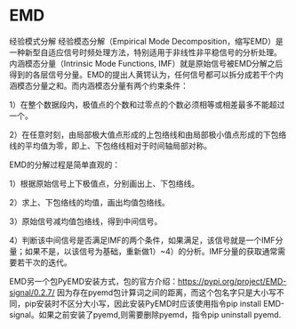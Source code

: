 # EMD
经验模式分解
经验模态分解（Empirical Mode Decomposition，缩写EMD）是一种新型自适应信号时频处理方法，特别适用于非线性非平稳信号的分析处理。
内涵模态分量（Intrinsic Mode Functions, IMF）就是原始信号被EMD分解之后得到的各层信号分量。EMD的提出人黄锷认为，任何信号都可以拆分成若干个内涵模态分量之和。而内涵模态分量有两个约束条件：

1）在整个数据段内，极值点的个数和过零点的个数必须相等或相差最多不能超过一个。

2）在任意时刻，由局部极大值点形成的上包络线和由局部极小值点形成的下包络线的平均值为零，即上、下包络线相对于时间轴局部对称。

EMD的分解过程是简单直观的：

1）根据原始信号上下极值点，分别画出上、下包络线。

2）求上、下包络线的均值，画出均值包络线。

3）原始信号减均值包络线，得到中间信号。

4）判断该中间信号是否满足IMF的两个条件，如果满足，该信号就是一个IMF分量；如果不是，以该信号为基础，重新做1）~4）的分析。IMF分量的获取通常需要若干次的迭代。


EMD另一个包PyEMD安装方式，包的官方介绍：https://pypi.org/project/EMD-signal/0.2.7/
因为存在pyemd包计算词之间的距离，而这个包名字只是大小写不同，pip安装时不区分大小写，因此安装PyEMD时应该使用指令pip install EMD-signal。如果之前安装了pyemd,则需要删除pyemd，指令pip uninstall pyemd.
